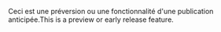 <span data-ttu-id="c31ea-101">Ceci est une préversion ou une fonctionnalité d'une publication anticipée.</span><span class="sxs-lookup"><span data-stu-id="c31ea-101">This is a preview or early release feature.</span></span>